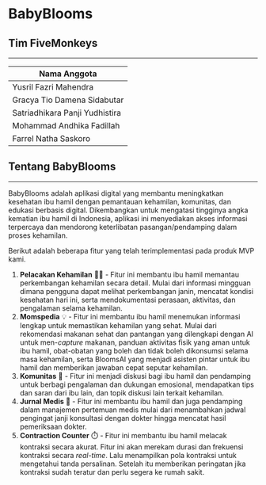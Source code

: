 # BabyBlooms

## Tim FiveMonkeys
---
| **Nama Anggota** |
|-----------   |
| Yusril Fazri Mahendra |
| Gracya Tio Damena Sidabutar |
| Satriadhikara Panji Yudhistira |
| Mohammad Andhika Fadillah |
| Farrel Natha Saskoro |

## Tentang BabyBlooms
---
BabyBlooms adalah aplikasi digital yang membantu meningkatkan kesehatan ibu hamil dengan pemantauan kehamilan, komunitas, dan edukasi berbasis digital. Dikembangkan untuk mengatasi tingginya angka kematian ibu hamil di Indonesia, aplikasi ini menyediakan akses informasi terpercaya dan mendorong keterlibatan pasangan/pendamping dalam proses kehamilan.

Berikut adalah beberapa fitur yang telah terimplementasi pada produk MVP kami.
1. **Pelacakan Kehamilan** 🤰🏻 - Fitur ini membantu ibu hamil memantau perkembangan kehamilan secara detail. Mulai dari informasi mingguan dimana pengguna dapat melihat perkembangan janin, mencatat kondisi kesehatan hari ini, serta mendokumentasi perasaan, aktivitas, dan pengalaman selama kehamilan.
2. **Momspedia** 💡 - Fitur ini membantu ibu hamil menemukan informasi lengkap untuk memastikan kehamilan yang sehat. Mulai dari rekomendasi makanan sehat dan pantangan yang dilengkapi dengan AI untuk men-_capture_ makanan, panduan aktivitas fisik yang aman untuk ibu hamil, obat-obatan yang boleh dan tidak boleh dikonsumsi selama masa kehamilan, serta BloomsAI yang menjadi asisten pintar untuk ibu hamil dan memberikan jawaban cepat seputar kehamilan.
3. **Komunitas** 💬 - Fitur ini menjadi diskusi bagi ibu hamil dan pendamping untuk berbagi pengalaman dan dukungan emosional, mendapatkan tips dan saran dari ibu lain, dan topik diskusi lain terkait kehamilan.
4. **Jurnal Medis** 🏥 - Fitur ini membantu ibu hamil dan juga pendamping dalam manajemen pertemuan medis mulai dari menambahkan jadwal pengingat janji konsultasi dengan dokter hingga mencatat hasil pemeriksaan dokter.
6. **Contraction Counter** ⏱️ - Fitur ini membantu ibu hamil melacak kontraksi secara akurat. Fitur ini akan merekam durasi dan frekuensi kontraksi secara _real-time_. Lalu menampilkan pola kontraksi untuk mengetahui tanda persalinan. Setelah itu memberikan peringatan jika kontraksi sudah teratur dan perlu segera ke rumah sakit.
